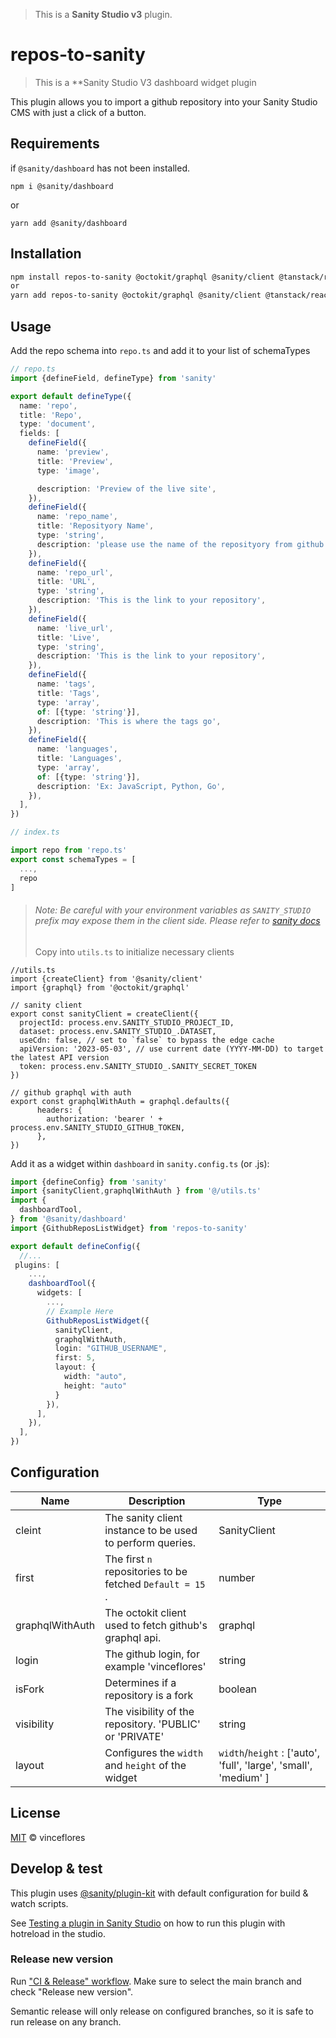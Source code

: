 > This is a **Sanity Studio v3** plugin.

# repos-to-sanity

> This is a \*\*Sanity Studio V3 dashboard widget plugin

This plugin allows you to import a github repository into your Sanity Studio CMS with just a click of a button.

<!-- ![alt text](<Dashboard _ vinceflores_ca.jpeg>) -->

## Requirements

if `@sanity/dashboard` has not been installed.

```
npm i @sanity/dashboard
```

or

```
yarn add @sanity/dashboard
```

## Installation

```sh
npm install repos-to-sanity @octokit/graphql @sanity/client @tanstack/react-query
or
yarn add repos-to-sanity @octokit/graphql @sanity/client @tanstack/react-query
```

## Usage

Add the repo schema into `repo.ts` and add it to your list of schemaTypes

```typescript
// repo.ts
import {defineField, defineType} from 'sanity'

export default defineType({
  name: 'repo',
  title: 'Repo',
  type: 'document',
  fields: [
    defineField({
      name: 'preview',
      title: 'Preview',
      type: 'image',

      description: 'Preview of the live site',
    }),
    defineField({
      name: 'repo_name',
      title: 'Reposityory Name',
      type: 'string',
      description: 'please use the name of the reposityory from github',
    }),
    defineField({
      name: 'repo_url',
      title: 'URL',
      type: 'string',
      description: 'This is the link to your repository',
    }),
    defineField({
      name: 'live_url',
      title: 'Live',
      type: 'string',
      description: 'This is the link to your repository',
    }),
    defineField({
      name: 'tags',
      title: 'Tags',
      type: 'array',
      of: [{type: 'string'}],
      description: 'This is where the tags go',
    }),
    defineField({
      name: 'languages',
      title: 'Languages',
      type: 'array',
      of: [{type: 'string'}],
      description: 'Ex: JavaScript, Python, Go',
    }),
  ],
})
```

```typescript
// index.ts

import repo from 'repo.ts'
export const schemaTypes = [
  ...,
  repo
]

```

> ###### Note: Be careful with your environment variables as `SANITY_STUDIO` prefix may expose them in the client side. Please refer to [sanity docs](https://www.sanity.io/docs/environment-variables)
>
> Copy into `utils.ts` to initialize necessary clients

```ttypescripts
//utils.ts
import {createClient} from '@sanity/client'
import {graphql} from '@octokit/graphql'

// sanity client
export const sanityClient = createClient({
  projectId: process.env.SANITY_STUDIO_PROJECT_ID,
  dataset: process.env.SANITY_STUDIO_.DATASET,
  useCdn: false, // set to `false` to bypass the edge cache
  apiVersion: '2023-05-03', // use current date (YYYY-MM-DD) to target the latest API version
  token: process.env.SANITY_STUDIO_.SANITY_SECRET_TOKEN
})

// github graphql with auth
export const graphqlWithAuth = graphql.defaults({
      headers: {
        authorization: 'bearer ' + process.env.SANITY_STUDIO_GITHUB_TOKEN,
      },
})

```

Add it as a widget within `dashboard` in `sanity.config.ts` (or .js):

```typescript
import {defineConfig} from 'sanity'
import {sanityClient,graphqlWithAuth } from '@/utils.ts'
import {
  dashboardTool,
} from '@sanity/dashboard'
import {GithubReposListWidget} from 'repos-to-sanity'

export default defineConfig({
  //...
 plugins: [
    ...,
    dashboardTool({
      widgets: [
        ...,
        // Example Here
        GithubReposListWidget({
          sanityClient,
          graphqlWithAuth,
          login: "GITHUB_USERNAME",
          first: 5,
          layout: {
            width: "auto",
            height: "auto"
          }
        }),
      ],
    }),
  ],
})
```

## Configuration

| Name            | Description                                               | Type                                                             |
| --------------- | --------------------------------------------------------- | ---------------------------------------------------------------- |
| cleint          | The sanity client instance to be used to perform queries. | SanityClient                                                     |
| first           | The first `n` repositories to be fetched `Default = 15 `. | number                                                           |
| graphqlWithAuth | The octokit client used to fetch github's graphql api.    | graphql                                                          |
| login           | The github login, for example 'vinceflores'               | string                                                           |
| isFork          | Determines if a repository is a fork                      | boolean                                                          |
| visibility      | The visibility of the repository. 'PUBLIC' or 'PRIVATE'   | string                                                           |
| layout          | Configures the `width` and `height` of the widget         | `width`/`height` : ['auto', 'full', 'large', 'small', 'medium' ] |

## License

[MIT](LICENSE) © vinceflores

## Develop & test

This plugin uses [@sanity/plugin-kit](https://github.com/sanity-io/plugin-kit)
with default configuration for build & watch scripts.

See [Testing a plugin in Sanity Studio](https://github.com/sanity-io/plugin-kit#testing-a-plugin-in-sanity-studio)
on how to run this plugin with hotreload in the studio.

### Release new version

Run ["CI & Release" workflow](TODO/actions/workflows/main.yml).
Make sure to select the main branch and check "Release new version".

Semantic release will only release on configured branches, so it is safe to run release on any branch.

